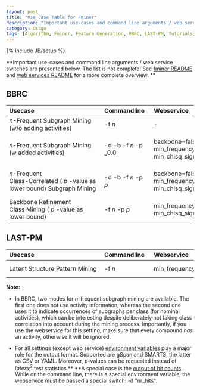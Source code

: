 ```yaml
---
layout: post
title: "Use Case Table for Fminer"
description: "Important use-cases and command line arguments / web service switches are presented below. The list is not complete! See [fminer README](https://github.com/amaunz/fminer2/blob/master/fminer/README) and [web services README](http://github.com/opentox/algorithm) for a more complete overview."
category: Usage
tags: [Algorithm, Fminer, Feature Generation, BBRC, LAST-PM, Tutorials]
---
```

{% include JB/setup %}

**Important use-cases and command line arguments / web service switches are presented below. The list is not complete! See [fminer README](https://github.com/amaunz/fminer2/blob/master/fminer/README) and [web services README](http://github.com/opentox/algorithm) for a more complete overview.
**


## BBRC


|Usecase&nbsp;&nbsp;&nbsp;&nbsp;&nbsp;&nbsp;&nbsp;&nbsp;&nbsp;&nbsp;&nbsp;&nbsp;&nbsp;&nbsp;&nbsp;&nbsp;&nbsp;&nbsp;&nbsp;&nbsp;&nbsp;&nbsp;&nbsp;&nbsp;&nbsp;&nbsp;&nbsp;&nbsp;&nbsp;&nbsp;&nbsp;&nbsp;&nbsp;&nbsp;&nbsp;&nbsp;&nbsp;&nbsp;&nbsp;&nbsp;|Commandline&nbsp;&nbsp;|Webservice&nbsp;&nbsp;&nbsp;&nbsp;&nbsp;&nbsp;&nbsp;&nbsp;&nbsp;&nbsp;&nbsp;&nbsp;&nbsp;&nbsp;&nbsp;&nbsp;&nbsp;&nbsp;&nbsp;&nbsp;&nbsp;&nbsp;&nbsp;&nbsp;&nbsp;|API|
|:-------|:-----------|:----------|:--|
|_n_-Frequent Subgraph Mining (w/o adding activities)|-f _n_|-|SetMinfreq( _n_ )<br />SetChisqActive(false)|
|_n_-Frequent Subgraph Mining (w added activities)|-d -b -f _n_ -p _0.0|backbone=false<br /> min_frequency= _n_<br /> min_chisq_significance= 0|SetDynamicUpperBound(false)<br /> SetBackbone(false)<br /> SetMinfreq( _n_ )<br /> SetChisqSig( _0.0_ )|
|_n_-Frequent<br /> Class-Correlated ( _p_ -value as lower bound) Subgraph Mining|-d -b -f _n_ -p _p_|backbone=false<br /> min_frequency= _n_<br /> min_chisq_significance= _p_ |SetDynamicUpperBound(false)<br /> SetBackbone(false)<br /> SetMinfreq( _n_ )<br /> SetChisqSig( _p_ )|
|Backbone Refinement Class Mining ( _p_ -value as lower bound)|-f _n_ -p _p_ |min_frequency= _n_<br /> min_chisq_significance= _p_|SetMinfreq( _n_ )<br /> SetChisqSig( _p_ )|



## LAST-PM



|Usecase&nbsp;&nbsp;&nbsp;&nbsp;&nbsp;&nbsp;&nbsp;&nbsp;&nbsp;&nbsp;&nbsp;&nbsp;&nbsp;&nbsp;&nbsp;&nbsp;&nbsp;&nbsp;&nbsp;&nbsp;&nbsp;&nbsp;&nbsp;&nbsp;&nbsp;&nbsp;&nbsp;&nbsp;&nbsp;&nbsp;&nbsp;&nbsp;&nbsp;&nbsp;&nbsp;&nbsp;&nbsp;&nbsp;&nbsp;&nbsp;|Commandline&nbsp;&nbsp;|Webservice&nbsp;&nbsp;&nbsp;&nbsp;&nbsp;&nbsp;&nbsp;&nbsp;&nbsp;&nbsp;&nbsp;&nbsp;&nbsp;&nbsp;&nbsp;&nbsp;&nbsp;&nbsp;&nbsp;&nbsp;&nbsp;&nbsp;&nbsp;&nbsp;&nbsp;|API&nbsp;&nbsp;&nbsp;&nbsp;&nbsp;&nbsp;&nbsp;&nbsp;&nbsp;&nbsp;&nbsp;&nbsp;&nbsp;&nbsp;&nbsp;&nbsp;&nbsp;&nbsp;|
|:-------|:-----------|:----------|:--|
|Latent Structure Pattern Mining|-f _n_ |min_frequency= _n_|SetMinfreq( _n_ )|



**Note:**


* In BBRC, two modes for _n_-frequent subgraph mining are available. The first one does not use activity information, whereas the second one uses it to indicate occurrences of subgraphs per class (for nominal activities), which can be interesting despite deliberately not taking class correlation into account during the mining process. Importantly, if you use the webservice for this setting, make sure that every compound _has_ an activity, otherwise it will be ignored.

* For all settings (except web service) [environment variables](https://raw.github.com/amaunz/fminer2/master/fminer/README) play a major role for the output format. Supported are gSpan and SMARTS, the latter as CSV or YAML. Moreover, _p_-values can be requested instead of $latex \chi^2$ test statistics.** **A special case is the [output of hit counts](/algorithm/2012/05/02/support-calculation-in-fminer). While on the command line, there is a special environment variable, the webservice must be passed a special switch: -d "nr_hits".


